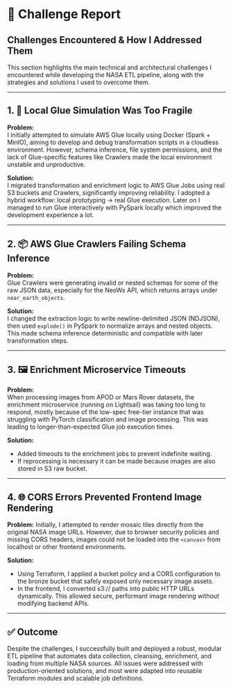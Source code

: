# 📄 Challenge Report

## Challenges Encountered & How I Addressed Them

This section highlights the main technical and architectural challenges I encountered while developing the NASA ETL
pipeline, along with the strategies and solutions I used to overcome them.

---

## 1. 🧪 Local Glue Simulation Was Too Fragile

**Problem:**  
I initially attempted to simulate AWS Glue locally using Docker (Spark + MinIO), aiming to develop and debug
transformation scripts in a cloudless environment. However, schema inference, file system permissions, and the lack of
Glue-specific features like Crawlers made the local environment unstable and unproductive.

**Solution:**  
I migrated transformation and enrichment logic to AWS Glue Jobs using real S3 buckets and Crawlers, significantly
improving reliability. I adopted a hybrid workflow: local prototyping → real Glue execution. Later on I managed to run
Glue interactively with PySpark locally which improved the development experience a lot.

---

## 2. 📦 AWS Glue Crawlers Failing Schema Inference

**Problem:**  
Glue Crawlers were generating invalid or nested schemas for some of the raw JSON data, especially for the NeoWs API,
which returns arrays under `near_earth_objects`.

**Solution:**  
I changed the extraction logic to write newline-delimited JSON (NDJSON), then used `explode()` in PySpark to normalize
arrays and nested objects. This made schema inference deterministic and
compatible with later transformation steps.

---

## 3. 🖼️ Enrichment Microservice Timeouts

**Problem:**  
When processing images from APOD or Mars Rover datasets, the enrichment microservice (running on
Lightsail) was taking too long to respond, mostly because of the low-spec free-tier instance that was struggling with
PyTorch classification and image processing. This was leading to longer-than-expected Glue job execution times.

**Solution:**

- Added timeouts to the enrichment jobs to prevent indefinite waiting.
- If reprocessing is necessary it can be made because images are also stored in S3 raw bucket.

---

## 4. 🌐 CORS Errors Prevented Frontend Image Rendering

**Problem:**
Initially, I attempted to render mosaic tiles directly from the original NASA image URLs. However, due to browser
security policies and missing CORS headers, images could not be loaded into the `<canvas>` from localhost or other
frontend environments.

**Solution:**

- Using Terraform, I applied a bucket policy and a CORS configuration to the bronze bucket that safely exposed only
  necessary image assets.
- In the frontend, I converted s3:// paths into public HTTP URLs dynamically. This allowed secure, performant image
  rendering without modifying backend APIs.

---

## ✅ Outcome

Despite the challenges, I successfully built and deployed a robust, modular ETL pipeline that automates data collection,
cleansing, enrichment, and loading from multiple NASA sources. All issues were addressed with production-oriented
solutions, and most were adapted into reusable Terraform modules and scalable job definitions.
